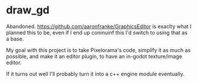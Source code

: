 # draw_gd

Abandoned. https://github.com/aaronfranke/GraphicsEditor is exaclty what I planned this to be, even if I end up coninuinf this 
I'd switch to using that as a base.

My goal with this project is to take Pixelorama's code, simplify it as much as possible, and make it an editor plugin,
to have an in-godot texture/image editor.

If it turns out well I'll probably turn it into a c++ engine module eventually.
